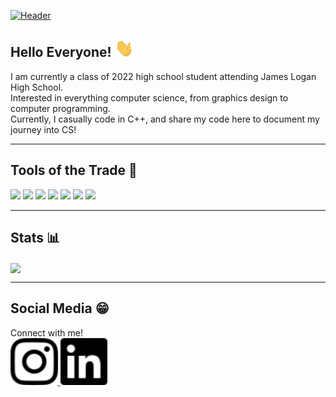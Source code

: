 [![Header](https://github.com/DanL2015/DanL2015/blob/main/assets/Liu_Daniel_Header.png?raw=true)](https://daniel-liu-website.herokuapp.com/)

## Hello Everyone! <img src="https://github.com/DanL2015/DanL2015/blob/main/assets/wave.gif?raw=true" width="30px">
<p>
  I am currently a class of 2022 high school student attending James Logan High School.<br>
  Interested in everything computer science, from graphics design to computer programming.<br>
  Currently, I casually code in C++, and share my code here to document my journey into CS!
</p>

---

## Tools of the Trade 🔧
![](https://img.shields.io/badge/OS-archlinux-informational?style=flat&logo=archlinux&logoColor=white&color=88C0D0)
![](https://img.shields.io/badge/DE-plasma-informational?style=flat&logo=kde&logoColor=white&color=88C0D0)
![](https://img.shields.io/badge/Editor-vscode-informational?style=flat&logo=visualstudiocode&logoColor=white&color=88C0D0)
![](https://img.shields.io/badge/Code-C++-informational?style=flat&logo=cplusplus&logoColor=white&color=88C0D0)
![](https://img.shields.io/badge/Code-Java-informational?style=flat&logo=python&logoColor=white&color=88C0D0)
![](https://img.shields.io/badge/Code-Python-informational?style=flat&logo=java&logoColor=white&color=88C0D0)
![](https://img.shields.io/badge/Code-JavaScript-informational?style=flat&logo=javascript&logoColor=white&color=88C0D0)

---

## Stats 📊

<a href="https://github.com/DanL2015/DanL2015">
  <img align="center" src="https://github-readme-stats.vercel.app/api/top-langs/?username=DanL2015&hide=java,html,tex&title_color=D8DEE9&text_color=88C0D0&icon_color=A3BE8C&bg_color=3B4252&langs_count=3" />
</a>

---

## Social Media 😁

Connect with me!<br>
<a href="https://www.instagram.com/danl_2015/">
  <img src="https://raw.githubusercontent.com/DanL2015/DanL2015/d0ff8902c9c1c203a196f6f6b40704e87710c48d/assets/instagram.svg?token=AR6XZWADGVGTKCLO2SXIMZ3B3UJP2" width="15%">
</a>
<a href="https://www.linkedin.com/in/daniel-liu-2004/">
  <img src="https://raw.githubusercontent.com/DanL2015/DanL2015/4eb7850d937684ab92504c6260eb1c28fa3bcdcf/assets/linkedin.svg?token=AR6XZWFKFNY4NDFEXWCYTUDB3UJSQ" width="15%">
</a>
